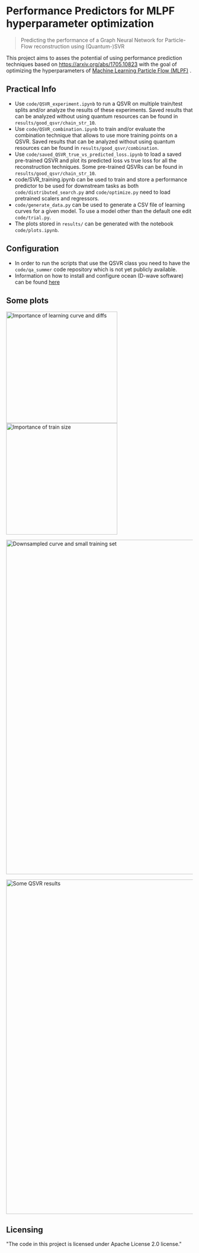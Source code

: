 # Performance Predictors for MLPF hyperparameter optimization
> Predicting the performance of a Graph Neural Network for Particle-Flow reconstruction using (Quantum-)SVR

This project aims to asses the potential of using performance prediction techniques based on https://arxiv.org/abs/1705.10823 with the goal of optimizing the hyperparameters of [Machine Learning Particle Flow (MLPF)](https://github.com/jpata/particleflow) .

## Practical Info
* Use `code/QSVR_experiment.ipynb` to run a QSVR on multiple train/test splits and/or analyze the results of these experiments. Saved results that can be analyzed without using quantum resources can be found in `results/good_qsvr/chain_str_10`.
* Use `code/QSVR_combination.ipynb` to train and/or evaluate the combination technique that allows to use more training points on a QSVR. Saved results that can be analyzed without using quantum resources can be found in `results/good_qsvr/combination`.
* Use `code/saved_QSVR_true_vs_predicted_loss.ipynb` to load a saved pre-trained QSVR and plot its predicted loss vs true loss for all the reconstruction techniques. Some pre-trained QSVRs can be found in `results/good_qsvr/chain_str_10`.
* code/SVR_training.ipynb can be used to train and store a performance predictor to be used for downstream tasks as both `code/distributed_search.py` and `code/optimize.py` need to load pretrained scalers and regressors.
* `code/generate_data.py` can be used to generate a CSV file of learning curves for a given model. To use a model other than the default one edit `code/trial.py`.
* The plots stored in `results/` can be generated with the notebook `code/plots.ipynb`.

## Configuration
* In order to run the scripts that use the QSVR class you need to have the `code/qa_summer` code repository which is not yet publicly available.
* Information on how to install and configure ocean (D-wave software) can be found [here](https://docs.ocean.dwavesys.com/en/stable/overview/install.html)

## Some plots

<p float="left">
  <img src="results/mlpf_SVR_vs_NuSVR.png" alt="Importance of learning curve and diffs" width="300"/>
   <img src="results/mlpf_train_size.png" alt="Importance of train size" width="300"/>
</p>

<p float="left" >
  <img src="results/mlpf_scalers_worst_case.png" alt="Downsampled curve and small training set" width="900"/>
</p>

<p float="left" >
  <img src="results/mlpf_loss_qsvr.png" alt="Some QSVR results" width="900"/>
</p>

## Licensing
"The code in this project is licensed under Apache License 2.0 license."
